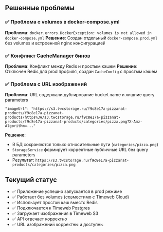 ## Решенные проблемы

### ✅ Проблема с volumes в docker-compose.yml
**Проблема**: `docker.errors.DockerException: volumes is not allowed in docker-compose.yml`
**Решение**: Создан отдельный `docker-compose.prod.yml` без volumes и встроенной nginx конфигурацией

### ✅ Конфликт CacheManager бинов
**Проблема**: Конфликт между Redis и простым кэшем
**Решение**: Отключен Redis для prod профиля, создан `CacheConfig` с простым кэшем

### ✅ Проблема с URL изображений
**Проблема**: URL содержали дублирование bucket name и лишние query parameters
```
"imageUrl": "https://s3.twcstorage.ru/f9c8e17a-pizzanat-products/f9c8e17a-pizzanat-products/https%3A/s3.twcstorage.ru/f9c8e17a-pizzanat-products/f9c8e17a-pizzanat-products/categories/pizza.png?X-Amz-Algorithm=..."
```
**Решение**: 
- В БД сохраняются только относительные пути (`categories/pizza.png`)
- `StorageService` формирует корректные публичные URL без query parameters
- Результат: `https://s3.twcstorage.ru/f9c8e17a-pizzanat-products/categories/pizza.png`

## Текущий статус
- ✅ Приложение успешно запускается в prod режиме
- ✅ Работает без volumes (совместимо с Timeweb Cloud)  
- ✅ Использует простой кэш вместо Redis
- ✅ Подключается к Timeweb Postgres
- ✅ Загружает изображения в Timeweb S3
- ✅ API отвечает корректно
- ✅ URL изображений корректны и доступны 